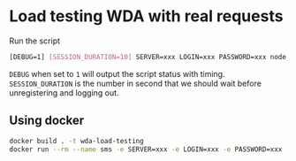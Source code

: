 # Load testing WDA with real requests

Run the script

```sh
[DEBUG=1] [SESSION_DURATION=10] SERVER=xxx LOGIN=xxx PASSWORD=xxx node index.js
```

`DEBUG` when set to `1` will output the script status with timing.
`SESSION_DURATION` is the number in second that we should wait before unregistering and logging out.

## Using docker

```sh
docker build . -t wda-load-testing
docker run --rm --name sms -e SERVER=xxx -e LOGIN=xxx -e PASSWORD=xxx [-e DEBUG=1] [-e SESSION_DURATION=10] -t wda-load-testing
```

